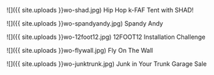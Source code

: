 ![]({{ site.uploads }}wo-shad.jpg)
<span class="caption">Hip Hop k-FAF Tent with SHAD!</span>

![]({{ site.uploads }}wo-spandyandy.jpg)
<span class="caption">Spandy Andy</span>

![]({{ site.uploads }}wo-12foot12.jpg)
<span class="caption">12FOOT12 Installation Challenge</span>

![]({{ site.uploads }}wo-flywall.jpg)
<span class="caption">Fly On The Wall</span>

![]({{ site.uploads }}wo-junktrunk.jpg)
<span class="caption">Junk in Your Trunk Garage Sale</span>
